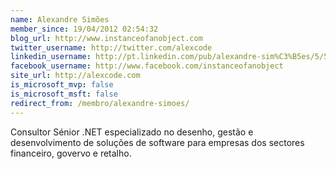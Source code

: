 ```yaml
---
name: Alexandre Simões
member_since: 19/04/2012 02:54:32
blog_url: http://www.instanceofanobject.com
twitter_username: http://twitter.com/alexcode
linkedin_username: http://pt.linkedin.com/pub/alexandre-sim%C3%B5es/5/593/7a7
facebook_username: http://www.facebook.com/instanceofanobject
site_url: http://alexcode.com
is_microsoft_mvp: false
is_microsoft_msft: false
redirect_from: /membro/alexandre-simoes/
---
```

Consultor Sénior .NET especializado no desenho, gestão e desenvolvimento de soluções de software para empresas dos sectores financeiro, govervo e retalho.